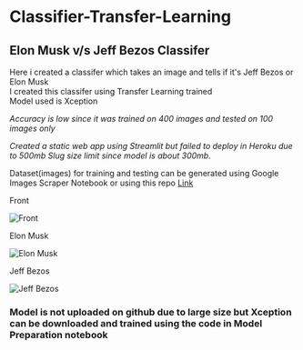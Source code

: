 # Classifier-Transfer-Learning

## Elon Musk v/s Jeff Bezos Classifer


Here i created a classifer which takes an image and tells if it's Jeff Bezos or Elon Musk<br/>
I created this classifer using Transfer Learning  trained<br/>
Model used is Xception<br/>

*Accuracy is low since it was trained on 400 images and tested on 100 images only*

*Created a static web app using Streamlit but failed to deploy in Heroku due to 500mb Slug size limit since model is about 300mb.*

Dataset(images) for training and testing can be generated using Google Images Scraper Notebook  or using this repo [Link](https://github.com/ultralytics/google-images-download)

Front 

![Front](https://github.com/SanjayGBot/Classifier-Transfer-Learning/blob/master/Images/Screenshot%20(11).png)

Elon Musk

![Elon Musk](https://github.com/SanjayGBot/Classifier-Transfer-Learning/blob/master/Images/Screenshot%20(12).png)

Jeff Bezos

![Jeff Bezos](https://github.com/SanjayGBot/Classifier-Transfer-Learning/blob/master/Images/Screenshot%20(13).png)

### Model is not uploaded on github due to large size but Xception can be downloaded and trained using the code in Model Preparation notebook
